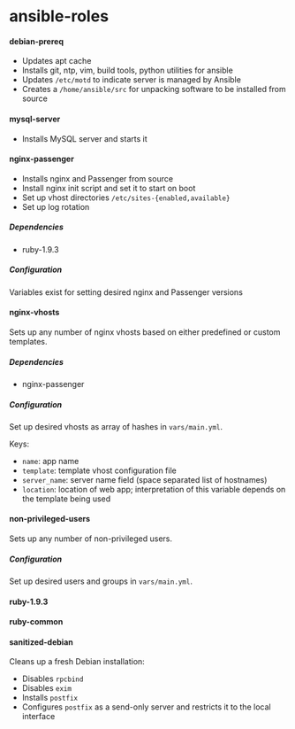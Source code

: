 # ansible-roles

#### debian-prereq

  * Updates apt cache
  * Installs git, ntp, vim, build tools, python utilities for ansible
  * Updates `/etc/motd` to indicate server is managed by Ansible
  * Creates a `/home/ansible/src` for unpacking software to be installed from source

#### mysql-server

  * Installs MySQL server and starts it

#### nginx-passenger

  * Installs nginx and Passenger from source
  * Install nginx init script and set it to start on boot
  * Set up vhost directories `/etc/sites-{enabled,available}`
  * Set up log rotation

##### Dependencies

  * ruby-1.9.3

##### Configuration

Variables exist for setting desired nginx and Passenger versions

#### nginx-vhosts

Sets up any number of nginx vhosts based on either predefined or custom templates.

##### Dependencies

  * nginx-passenger

##### Configuration

Set up desired vhosts as array of hashes in `vars/main.yml`.

Keys:

  * `name`: app name
  * `template`: template vhost configuration file
  * `server_name`: server name field (space separated list of hostnames)
  * `location`: location of web app; interpretation of this variable depends on the template being used

#### non-privileged-users

Sets up any number of non-privileged users.

##### Configuration

Set up desired users and groups in `vars/main.yml`.

#### ruby-1.9.3

#### ruby-common

#### sanitized-debian

Cleans up a fresh Debian installation:

  * Disables `rpcbind`
  * Disables `exim`
  * Installs `postfix`
  * Configures `postfix` as a send-only server and restricts it to the local interface
